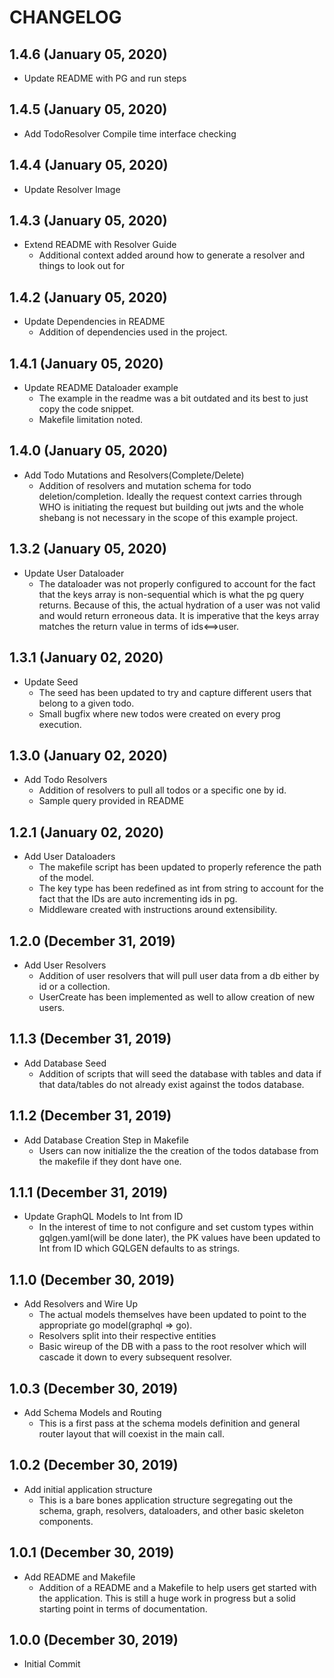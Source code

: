 # CHANGELOG

## 1.4.6 (January 05, 2020)

- Update README with PG and run steps

## 1.4.5 (January 05, 2020)

- Add TodoResolver Compile time interface checking

## 1.4.4 (January 05, 2020)

- Update Resolver Image

## 1.4.3 (January 05, 2020)

- Extend README with Resolver Guide
  - Additional context added around how to generate a resolver
    and things to look out for

## 1.4.2 (January 05, 2020)

- Update Dependencies in README
  - Addition of dependencies used in the project.

## 1.4.1 (January 05, 2020)

- Update README Dataloader example
  - The example in the readme was a bit outdated
    and its best to just copy the code snippet.
  - Makefile limitation noted.

## 1.4.0 (January 05, 2020)

- Add Todo Mutations and Resolvers(Complete/Delete)
  - Addition of resolvers and mutation schema for todo
    deletion/completion. Ideally the request context carries
    through WHO is initiating the request but building out jwts
    and the whole shebang is not necessary in the scope of this
    example project.

## 1.3.2 (January 05, 2020)

- Update User Dataloader
  - The dataloader was not properly configured to
    account for the fact that the keys array is
    non-sequential which is what the pg query returns.
    Because of this, the actual hydration of a user was
    not valid and would return erroneous data. It is imperative
    that the keys array matches the return value in terms of ids<==>user.

## 1.3.1 (January 02, 2020)

- Update Seed
  - The seed has been updated to try and capture different
    users that belong to a given todo.
  - Small bugfix where new todos were created on every prog
    execution.

## 1.3.0 (January 02, 2020)

- Add Todo Resolvers
  - Addition of resolvers to pull all todos
    or a specific one by id.
  - Sample query provided in README

## 1.2.1 (January 02, 2020)

- Add User Dataloaders
  - The makefile script has been updated to properly
    reference the path of the model.
  - The key type has been redefined as int from string to
    account for the fact that the IDs are auto incrementing
    ids in pg.
  - Middleware created with instructions around extensibility.

## 1.2.0 (December 31, 2019)

- Add User Resolvers
  - Addition of user resolvers that will pull user
    data from a db either by id or a collection.
  - UserCreate has been implemented as well to allow
    creation of new users.

## 1.1.3 (December 31, 2019)

- Add Database Seed
  - Addition of scripts that will seed the database
    with tables and data if that data/tables do
    not already exist against the todos database.

## 1.1.2 (December 31, 2019)

- Add Database Creation Step in Makefile
  - Users can now initialize the the creation of
    the todos database from the makefile if they
    dont have one.

## 1.1.1 (December 31, 2019)

- Update GraphQL Models to Int from ID
  - In the interest of time to not configure and set
    custom types within gqlgen.yaml(will be done later),
    the PK values have been updated to Int from ID which
    GQLGEN defaults to as strings.

## 1.1.0 (December 30, 2019)

- Add Resolvers and Wire Up
  - The actual models themselves have been updated to point
    to the appropriate go model(graphql => go).
  - Resolvers split into their respective entities
  - Basic wireup of the DB with a pass to the root resolver
    which will cascade it down to every subsequent resolver.

## 1.0.3 (December 30, 2019)

- Add Schema Models and Routing
  - This is a first pass at the schema models
    definition and general router layout
    that will coexist in the main call.

## 1.0.2 (December 30, 2019)

- Add initial application structure
  - This is a bare bones application structure
    segregating out the schema, graph, resolvers,
    dataloaders, and other basic skeleton components.

## 1.0.1 (December 30, 2019)

- Add README and Makefile
  - Addition of a README and a Makefile to help users
    get started with the application. This is still a huge
    work in progress but a solid starting point in terms of
    documentation.

## 1.0.0 (December 30, 2019)

- Initial Commit
